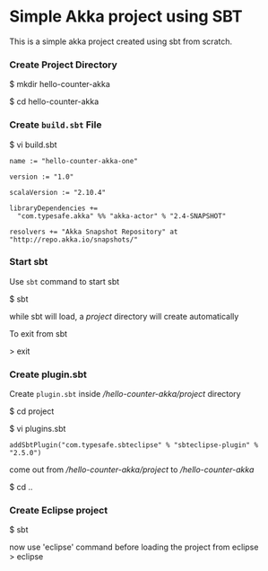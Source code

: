 Simple Akka project using SBT 
==============================

This is a simple akka project created using sbt from scratch.    

### Create Project Directory 
 $ mkdir hello-counter-akka

 $ cd hello-counter-akka

### Create `build.sbt` File
 $ vi build.sbt

```
name := "hello-counter-akka-one"

version := "1.0"

scalaVersion := "2.10.4"

libraryDependencies +=
  "com.typesafe.akka" %% "akka-actor" % "2.4-SNAPSHOT"
  
resolvers += "Akka Snapshot Repository" at "http://repo.akka.io/snapshots/"  
```

### Start sbt
Use `sbt` command to start sbt 

$ sbt

 while sbt will load, a *project* directory will create automatically
 
 To exit from sbt  

&gt; exit 

### Create plugin.sbt 

Create `plugin.sbt` inside */hello-counter-akka/project* directory  
 
$ cd project

$ vi plugins.sbt

```
addSbtPlugin("com.typesafe.sbteclipse" % "sbteclipse-plugin" % "2.5.0")
```

come out from */hello-counter-akka/project* to */hello-counter-akka*
 
$ cd ..
 
### Create Eclipse project
$ sbt

now use 'eclipse' command before loading the project from eclipse   
&gt; eclipse